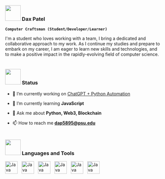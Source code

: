 
### <img src="https://media.giphy.com/media/w1OBpBd7kJqHrJnJ13/giphy.gif" width="50"> Dax Patel
  
 **`Computer Craftsman (Student/Developer/Learner)`**

I'm a student who loves working with a team, I bring a dedicated and collaborative approach to my work. As I continue my studies and prepare to embark on my career, I am eager to learn new skills and technologies, and to make a positive impact in the rapidly-evolving field of computer science.

#

### <img src="https://media.giphy.com/media/Wp6BRn60B4jaUwW2eK/giphy.gif" width="50"> Status
- 🔭 I’m currently working on [ChatGPT + Python Automation](https://github.com/UnmarkedBanshee/Web3)

- 🌱 I’m currently learning **JavaScript**

- 💬 Ask me about **Python, Web3, Blockchain**

- 📫 How to reach me **dap5895@psu.edu**

#

### <img src="https://media.giphy.com/media/VgCDAzcKvsR6OM0uWg/giphy.gif" width="50"> Languages and Tools
<img align="left" alt="Java" width="40px" style="padding-right:10px;" src="https://cdn.jsdelivr.net/gh/devicons/devicon/icons/java/java-original.svg" />
<img align="left" alt="Java" width="40px" style="padding-right:10px;" src="https://cdn.jsdelivr.net/gh/devicons/devicon/icons/python/python-plain.svg" />
<img align="left" alt="Java" width="40px" style="padding-right:10px;" src="https://cdn.jsdelivr.net/gh/devicons/devicon/icons/html5/html5-original-wordmark.svg" />
<img align="left" alt="Java" width="40px" style="padding-right:10px;" src="https://cdn.jsdelivr.net/gh/devicons/devicon/icons/javascript/javascript-plain.svg" />
<img align="left" alt="Java" width="40px" style="padding-right:10px;" src="https://cdn.jsdelivr.net/gh/devicons/devicon/icons/react/react-original.svg" />
<img align="left" alt="Java" width="40px" style="padding-right:10px;" src="https://cdn.jsdelivr.net/gh/devicons/devicon/icons/c/c-plain.svg" />
